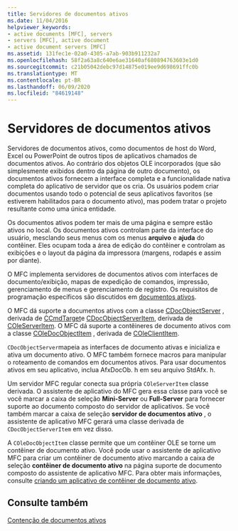```yaml
---
title: Servidores de documentos ativos
ms.date: 11/04/2016
helpviewer_keywords:
- active documents [MFC], servers
- servers [MFC], active document
- active document servers [MFC]
ms.assetid: 131fec1e-02a0-4305-a7ab-903b911232a7
ms.openlocfilehash: 58f2a63a8c640e6ae31640af680894763603e1d0
ms.sourcegitcommit: c21b05042debc97d14875e019ee9d698691ffc0b
ms.translationtype: MT
ms.contentlocale: pt-BR
ms.lasthandoff: 06/09/2020
ms.locfileid: "84619148"
---
```

# <a name="active-document-servers"></a>Servidores de documentos ativos

Servidores de documentos ativos, como documentos de host do Word, Excel ou PowerPoint de outros tipos de aplicativos chamados de documentos ativos. Ao contrário dos objetos OLE incorporados (que são simplesmente exibidos dentro da página de outro documento), os documentos ativos fornecem a interface completa e a funcionalidade nativa completa do aplicativo de servidor que os cria. Os usuários podem criar documentos usando todo o potencial de seus aplicativos favoritos (se estiverem habilitados para o documento ativo), mas podem tratar o projeto resultante como uma única entidade.

Os documentos ativos podem ter mais de uma página e sempre estão ativos no local. Os documentos ativos controlam parte da interface do usuário, mesclando seus menus com os menus **arquivo** e **ajuda** do contêiner. Eles ocupam toda a área de edição do contêiner e controlam as exibições e o layout da página da impressora (margens, rodapés e assim por diante).

O MFC implementa servidores de documentos ativos com interfaces de documento/exibição, mapas de expedição de comandos, impressão, gerenciamento de menus e gerenciamento de registro. Os requisitos de programação específicos são discutidos em [documentos ativos](active-documents.md).

O MFC dá suporte a documentos ativos com a classe [CDocObjectServer](reference/cdocobjectserver-class.md) , derivada de [CCmdTarget](reference/ccmdtarget-class.md)e [CDocObjectServerItem](reference/cdocobjectserveritem-class.md), derivada de [COleServerItem](reference/coleserveritem-class.md). O MFC dá suporte a contêineres de documento ativos com a classe [COleDocObjectItem](reference/coledocobjectitem-class.md) , derivada de [COleClientItem](reference/coleclientitem-class.md).

`CDocObjectServer`mapeia as interfaces de documento ativas e inicializa e ativa um documento ativo. O MFC também fornece macros para manipular o roteamento de comandos em documentos ativos. Para usar documentos ativos em seu aplicativo, inclua AfxDocOb. h em seu arquivo StdAfx. h.

Um servidor MFC regular conecta sua própria `COleServerItem` classe derivada. O assistente de aplicativo do MFC gera essa classe para você se você marcar a caixa de seleção **Mini-Server** ou **Full-Server** para fornecer suporte ao documento composto do servidor de aplicativos. Se você também marcar a caixa de seleção **servidor de documentos ativo** , o assistente de aplicativo MFC gerará uma classe derivada de `CDocObjectServerItem` em vez disso.

A `COleDocObjectItem` classe permite que um contêiner OLE se torne um contêiner de documento ativo. Você pode usar o assistente de aplicativo MFC para criar um contêiner de documento ativo marcando a caixa de seleção **contêiner de documento ativo** na página suporte de documento composto do assistente de aplicativo MFC. Para obter mais informações, consulte [criando um aplicativo de contêiner de documento ativo](creating-an-active-document-container-application.md).

## <a name="see-also"></a>Consulte também

[Contenção de documentos ativos](active-document-containment.md)
